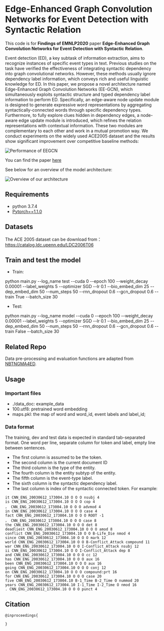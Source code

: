 # Edge-Enhanced Graph Convolution Networks for Event Detection with Syntactic Relation

This code is for **Findings of EMNLP2020** paper **Edge-Enhanced Graph Convolution Networks for Event Detection with Syntactic Relation**. 

Event detection (ED), a key subtask of information extraction, aims to recognize instances of specific event types in text. Previous studies on the task have verified the effectiveness of integrating syntactic dependency into graph convolutional networks. However, these methods usually ignore dependency label information, which conveys rich and useful linguistic knowledge for ED. In this paper, we propose a novel architecture named Edge-Enhanced Graph Convolution Networks (EE-GCN), which simultaneously exploits syntactic structure and typed dependency label information to perform ED. Specifically, an edge-aware node update module is designed to generate expressive word representations by aggregating syntactically-connected words through specific dependency types. Furthermore, to fully explore clues hidden in dependency edges, a node-aware edge update module is introduced, which refines the relation representations with contextual information. These two modules are complementary to each other and work in a mutual promotion way. We conduct experiments on the widely used ACE2005 dataset and the results show significant improvement over competitive baseline methods:

![Performance of EEGCN](https://github.com/cuishiyao96/eegcned/blob/master/fig/performance.png?raw=true)

You can find the paper [here](https://arxiv.org/abs/2002.10757)


See below for an overview of the model architecture:

![Overview of our architecture](https://github.com/cuishiyao96/eegcned/blob/master/fig/model.png?raw=true)

## Requirements
- python 3.7.4
- [Pytorch==1.1.0](https://pytorch.org/)

## Datasets
The ACE 2005 dataset can be download from：https://catalog.ldc.upenn.edu/LDC2006T06

## Train and test the model

* Train:

python main.py --log_name test --cuda 0 --epoch 100 --weight_decay 0.00001 --label_weights 5 --optimizer SGD --lr 0.1 --bio_embed_dim 25 --dep_embed_dim 50 --num_steps 50 --rnn_dropout 0.6 --gcn_dropout 0.6 --train True --batch_size 30

* Test:

python main.py --log_name model --cuda 0 --epoch 100 --weight_decay 0.00001 --label_weights 5 --optimizer SGD --lr 0.1 --bio_embed_dim 25 --dep_embed_dim 50 --num_steps 50 --rnn_dropout 0.6 --gcn_dropout 0.6 --train False --batch_size 30

## Related Repo


Data pre-processing and evaluation functions are adapted from [NBTNGMA4ED](https://github.com/yubochen/NBTNGMA4ED/).

## Usage

### Important files
- ./data_doc: example_data
- 100.utf8: pretrained word embedding
- maps.pkl: the map of word and word_id, event labels and label_id;

### Data format
The training, dev and test data is expected in standard tab-separated format. One word per line, separate column for token and label, empty line between sentences.
* The first column is assumed to be the token.
* The second column is the current document ID
* The third column is the type of the entity. 
* The fourth column is the entity subtyp of the entity.
* The fifth column is the event-type label.
* The sixth column is the syntactic dependency label.
* The last column is index of the syntactic connected token.
For example:
```
it CNN_ENG_20030612_173004.10 O O O nsubj 4
is CNN_ENG_20030612_173004.10 O O O cop 4
， CNN_ENG_20030612_173004.10 O O O advmod 4
in CNN_ENG_20030612_173004.10 O O O case 4
fact CNN_ENG_20030612_173004.10 O O O ROOT -1
， CNN_ENG_20030612_173004.10 O O O case 8
the CNN_ENG_20030612_173004.10 O O O det 8
deadliest CNN_ENG_20030612_173004.10 O O O amod 8
conflict CNN_ENG_20030612_173004.10 O O B-Life_Die nmod 4
since CNN_ENG_20030612_173004.10 O O O mark 12
world CNN_ENG_20030612_173004.10 O O B-Conflict_Attack compound 11
war CNN_ENG_20030612_173004.10 O O I-Conflict_Attack nsubj 12
ii CNN_ENG_20030612_173004.10 O O I-Conflict_Attack dep 8
and CNN_ENG_20030612_173004.10 O O O cc 12
has CNN_ENG_20030612_173004.10 O O O aux 16
been CNN_ENG_20030612_173004.10 O O O aux 16
going CNN_ENG_20030612_173004.10 O O O conj 12
on CNN_ENG_20030612_173004.10 O O O compound:prt 16
for CNN_ENG_20030612_173004.10 O O O case 20
five CNN_ENG_20030612_173004.10 B-1_Time B-2_Time O nummod 20
years CNN_ENG_20030612_173004.10 I-1_Time I-2_Time O nmod 16
. CNN_ENG_20030612_173004.10 O O O punct 4
```

## Citation
```
@inproceedings{

}
```




